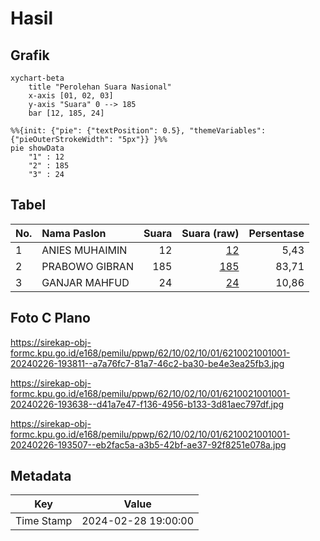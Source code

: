 # Hasil

## Grafik

```mermaid
xychart-beta
    title "Perolehan Suara Nasional"
    x-axis [01, 02, 03]
    y-axis "Suara" 0 --> 185
    bar [12, 185, 24]
```

```mermaid
%%{init: {"pie": {"textPosition": 0.5}, "themeVariables": {"pieOuterStrokeWidth": "5px"}} }%%
pie showData
    "1" : 12
    "2" : 185
    "3" : 24
```

## Tabel

| No. | Nama Paslon    | Suara | Suara (raw) | Persentase |
|:--- |:-------------- | -----:| -----------:| ----------:|
| 1   | ANIES MUHAIMIN | 12    | [12][p-1]   | 5,43       |
| 2   | PRABOWO GIBRAN | 185   | [185][p-2]  | 83,71      |
| 3   | GANJAR MAHFUD  | 24    | [24][p-3]   | 10,86      |


[p-1]: https://github.com/gigit-pemilu/pemilu-2024/blob/main/pilpres/hitung-suara/sub/62-kalimantan-tengah/sub/10-gunung-mas/sub/02-kurun/sub/1001-tampang-tumbang-anjir/sub/001-tps/sub/paslon-1.txt
[p-2]: https://github.com/gigit-pemilu/pemilu-2024/blob/main/pilpres/hitung-suara/sub/62-kalimantan-tengah/sub/10-gunung-mas/sub/02-kurun/sub/1001-tampang-tumbang-anjir/sub/001-tps/sub/paslon-2.txt
[p-3]: https://github.com/gigit-pemilu/pemilu-2024/blob/main/pilpres/hitung-suara/sub/62-kalimantan-tengah/sub/10-gunung-mas/sub/02-kurun/sub/1001-tampang-tumbang-anjir/sub/001-tps/sub/paslon-3.txt

## Foto C Plano

https://sirekap-obj-formc.kpu.go.id/e168/pemilu/ppwp/62/10/02/10/01/6210021001001-20240226-193811--a7a76fc7-81a7-46c2-ba30-be4e3ea25fb3.jpg

https://sirekap-obj-formc.kpu.go.id/e168/pemilu/ppwp/62/10/02/10/01/6210021001001-20240226-193638--d41a7e47-f136-4956-b133-3d81aec797df.jpg

https://sirekap-obj-formc.kpu.go.id/e168/pemilu/ppwp/62/10/02/10/01/6210021001001-20240226-193507--eb2fac5a-a3b5-42bf-ae37-92f8251e078a.jpg


## Metadata

| Key        | Value               |
| ---------- | ------------------- |
| Time Stamp | 2024-02-28 19:00:00 |



